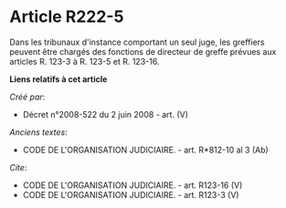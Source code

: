 # Article R222-5

Dans les tribunaux d'instance comportant un seul juge, les greffiers peuvent être chargés des fonctions de directeur de
greffe prévues aux articles R. 123-3 à R. 123-5 et R. 123-16.

**Liens relatifs à cet article**

_Créé par_:

  - Décret n°2008-522 du 2 juin 2008 - art. (V)

_Anciens textes_:

  - CODE DE L'ORGANISATION JUDICIAIRE. - art. R*812-10 al 3 (Ab)

_Cite_:

  - CODE DE L'ORGANISATION JUDICIAIRE. - art. R123-16 (V)
  - CODE DE L'ORGANISATION JUDICIAIRE. - art. R123-3 (V)

